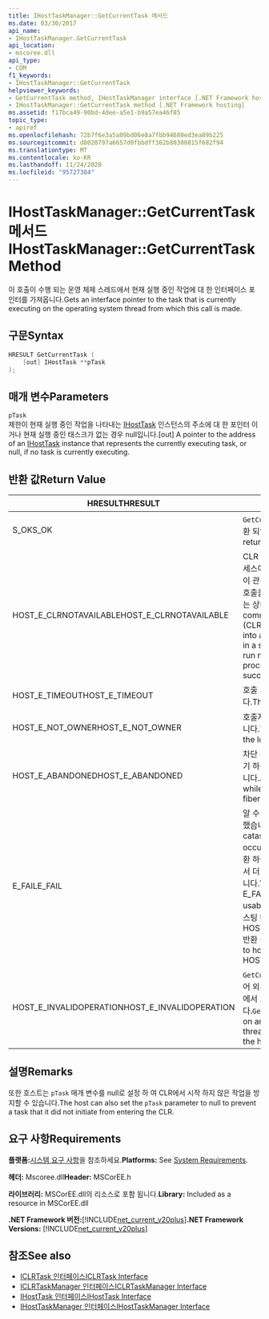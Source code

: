 ```yaml
---
title: IHostTaskManager::GetCurrentTask 메서드
ms.date: 03/30/2017
api_name:
- IHostTaskManager.GetCurrentTask
api_location:
- mscoree.dll
api_type:
- COM
f1_keywords:
- IHostTaskManager::GetCurrentTask
helpviewer_keywords:
- GetCurrentTask method, IHostTaskManager interface [.NET Framework hosting]
- IHostTaskManager::GetCurrentTask method [.NET Framework hosting]
ms.assetid: f17bca49-90bd-4dee-a5e1-b9a57ea46f85
topic_type:
- apiref
ms.openlocfilehash: 72b7f6e3a5a09bd06e8a7fbb94680ed3ea89b225
ms.sourcegitcommit: d8020797a6657d0fbbdff362b80300815f682f94
ms.translationtype: MT
ms.contentlocale: ko-KR
ms.lasthandoff: 11/24/2020
ms.locfileid: "95727304"
---
```

# <a name="ihosttaskmanagergetcurrenttask-method"></a><span data-ttu-id="5bdb9-102">IHostTaskManager::GetCurrentTask 메서드</span><span class="sxs-lookup"><span data-stu-id="5bdb9-102">IHostTaskManager::GetCurrentTask Method</span></span>

<span data-ttu-id="5bdb9-103">이 호출이 수행 되는 운영 체제 스레드에서 현재 실행 중인 작업에 대 한 인터페이스 포인터를 가져옵니다.</span><span class="sxs-lookup"><span data-stu-id="5bdb9-103">Gets an interface pointer to the task that is currently executing on the operating system thread from which this call is made.</span></span>  
  
## <a name="syntax"></a><span data-ttu-id="5bdb9-104">구문</span><span class="sxs-lookup"><span data-stu-id="5bdb9-104">Syntax</span></span>  
  
```cpp  
HRESULT GetCurrentTask (  
    [out] IHostTask **pTask  
);  
```  
  
## <a name="parameters"></a><span data-ttu-id="5bdb9-105">매개 변수</span><span class="sxs-lookup"><span data-stu-id="5bdb9-105">Parameters</span></span>  

 `pTask`  
 <span data-ttu-id="5bdb9-106">제한이 현재 실행 중인 작업을 나타내는 [IHostTask](ihosttask-interface.md) 인스턴스의 주소에 대 한 포인터 이거나 현재 실행 중인 태스크가 없는 경우 null입니다.</span><span class="sxs-lookup"><span data-stu-id="5bdb9-106">[out] A pointer to the address of an [IHostTask](ihosttask-interface.md) instance that represents the currently executing task, or null, if no task is currently executing.</span></span>  
  
## <a name="return-value"></a><span data-ttu-id="5bdb9-107">반환 값</span><span class="sxs-lookup"><span data-stu-id="5bdb9-107">Return Value</span></span>  
  
|<span data-ttu-id="5bdb9-108">HRESULT</span><span class="sxs-lookup"><span data-stu-id="5bdb9-108">HRESULT</span></span>|<span data-ttu-id="5bdb9-109">설명</span><span class="sxs-lookup"><span data-stu-id="5bdb9-109">Description</span></span>|  
|-------------|-----------------|  
|<span data-ttu-id="5bdb9-110">S_OK</span><span class="sxs-lookup"><span data-stu-id="5bdb9-110">S_OK</span></span>|<span data-ttu-id="5bdb9-111">`GetCurrentTask` 성공적으로 반환 되었습니다.</span><span class="sxs-lookup"><span data-stu-id="5bdb9-111">`GetCurrentTask` returned successfully.</span></span>|  
|<span data-ttu-id="5bdb9-112">HOST_E_CLRNOTAVAILABLE</span><span class="sxs-lookup"><span data-stu-id="5bdb9-112">HOST_E_CLRNOTAVAILABLE</span></span>|<span data-ttu-id="5bdb9-113">CLR (공용 언어 런타임)이 프로세스에 로드 되지 않았거나 CLR이 관리 코드를 실행할 수 없거나 호출을 성공적으로 처리할 수 없는 상태에 있습니다.</span><span class="sxs-lookup"><span data-stu-id="5bdb9-113">The common language runtime (CLR) has not been loaded into a process, or the CLR is in a state in which it cannot run managed code or process the call successfully.</span></span>|  
|<span data-ttu-id="5bdb9-114">HOST_E_TIMEOUT</span><span class="sxs-lookup"><span data-stu-id="5bdb9-114">HOST_E_TIMEOUT</span></span>|<span data-ttu-id="5bdb9-115">호출 시간이 초과 되었습니다.</span><span class="sxs-lookup"><span data-stu-id="5bdb9-115">The call timed out.</span></span>|  
|<span data-ttu-id="5bdb9-116">HOST_E_NOT_OWNER</span><span class="sxs-lookup"><span data-stu-id="5bdb9-116">HOST_E_NOT_OWNER</span></span>|<span data-ttu-id="5bdb9-117">호출자가 잠금을 소유 하지 않습니다.</span><span class="sxs-lookup"><span data-stu-id="5bdb9-117">The caller does not own the lock.</span></span>|  
|<span data-ttu-id="5bdb9-118">HOST_E_ABANDONED</span><span class="sxs-lookup"><span data-stu-id="5bdb9-118">HOST_E_ABANDONED</span></span>|<span data-ttu-id="5bdb9-119">차단 된 스레드나 파이버에서 대기 하는 동안 이벤트를 취소 했습니다.</span><span class="sxs-lookup"><span data-stu-id="5bdb9-119">An event was canceled while a blocked thread or fiber was waiting on it.</span></span>|  
|<span data-ttu-id="5bdb9-120">E_FAIL</span><span class="sxs-lookup"><span data-stu-id="5bdb9-120">E_FAIL</span></span>|<span data-ttu-id="5bdb9-121">알 수 없는 치명적인 오류가 발생 했습니다.</span><span class="sxs-lookup"><span data-stu-id="5bdb9-121">An unknown catastrophic failure occurred.</span></span> <span data-ttu-id="5bdb9-122">메서드가 E_FAIL 반환 하는 경우 해당 프로세스 내에서 더 이상 CLR을 사용할 수 없습니다.</span><span class="sxs-lookup"><span data-stu-id="5bdb9-122">When a method returns E_FAIL, the CLR is no longer usable within the process.</span></span> <span data-ttu-id="5bdb9-123">호스팅 메서드를 이후에 호출 하면 HOST_E_CLRNOTAVAILABLE 반환 됩니다.</span><span class="sxs-lookup"><span data-stu-id="5bdb9-123">Subsequent calls to hosting methods return HOST_E_CLRNOTAVAILABLE.</span></span>|  
|<span data-ttu-id="5bdb9-124">HOST_E_INVALIDOPERATION</span><span class="sxs-lookup"><span data-stu-id="5bdb9-124">HOST_E_INVALIDOPERATION</span></span>|<span data-ttu-id="5bdb9-125">`GetCurrentTask` 는 호스트의 제어 외부에 있는 운영 체제 스레드에서 호출 되었습니다.</span><span class="sxs-lookup"><span data-stu-id="5bdb9-125">`GetCurrentTask` was called on an operating system thread outside the control of the host.</span></span>|  
  
## <a name="remarks"></a><span data-ttu-id="5bdb9-126">설명</span><span class="sxs-lookup"><span data-stu-id="5bdb9-126">Remarks</span></span>  

 <span data-ttu-id="5bdb9-127">또한 호스트는 `pTask` 매개 변수를 null로 설정 하 여 CLR에서 시작 하지 않은 작업을 방지할 수 있습니다.</span><span class="sxs-lookup"><span data-stu-id="5bdb9-127">The host can also set the `pTask` parameter to null to prevent a task that it did not initiate from entering the CLR.</span></span>  
  
## <a name="requirements"></a><span data-ttu-id="5bdb9-128">요구 사항</span><span class="sxs-lookup"><span data-stu-id="5bdb9-128">Requirements</span></span>  

 <span data-ttu-id="5bdb9-129">**플랫폼:**[시스템 요구 사항](../../get-started/system-requirements.md)을 참조하세요.</span><span class="sxs-lookup"><span data-stu-id="5bdb9-129">**Platforms:** See [System Requirements](../../get-started/system-requirements.md).</span></span>  
  
 <span data-ttu-id="5bdb9-130">**헤더:** Mscoree.dll</span><span class="sxs-lookup"><span data-stu-id="5bdb9-130">**Header:** MSCorEE.h</span></span>  
  
 <span data-ttu-id="5bdb9-131">**라이브러리:** MSCorEE.dll의 리소스로 포함 됩니다.</span><span class="sxs-lookup"><span data-stu-id="5bdb9-131">**Library:** Included as a resource in MSCorEE.dll</span></span>  
  
 <span data-ttu-id="5bdb9-132">**.NET Framework 버전:**[!INCLUDE[net_current_v20plus](../../../../includes/net-current-v20plus-md.md)]</span><span class="sxs-lookup"><span data-stu-id="5bdb9-132">**.NET Framework Versions:** [!INCLUDE[net_current_v20plus](../../../../includes/net-current-v20plus-md.md)]</span></span>  
  
## <a name="see-also"></a><span data-ttu-id="5bdb9-133">참조</span><span class="sxs-lookup"><span data-stu-id="5bdb9-133">See also</span></span>

- [<span data-ttu-id="5bdb9-134">ICLRTask 인터페이스</span><span class="sxs-lookup"><span data-stu-id="5bdb9-134">ICLRTask Interface</span></span>](iclrtask-interface.md)
- [<span data-ttu-id="5bdb9-135">ICLRTaskManager 인터페이스</span><span class="sxs-lookup"><span data-stu-id="5bdb9-135">ICLRTaskManager Interface</span></span>](iclrtaskmanager-interface.md)
- [<span data-ttu-id="5bdb9-136">IHostTask 인터페이스</span><span class="sxs-lookup"><span data-stu-id="5bdb9-136">IHostTask Interface</span></span>](ihosttask-interface.md)
- [<span data-ttu-id="5bdb9-137">IHostTaskManager 인터페이스</span><span class="sxs-lookup"><span data-stu-id="5bdb9-137">IHostTaskManager Interface</span></span>](ihosttaskmanager-interface.md)
